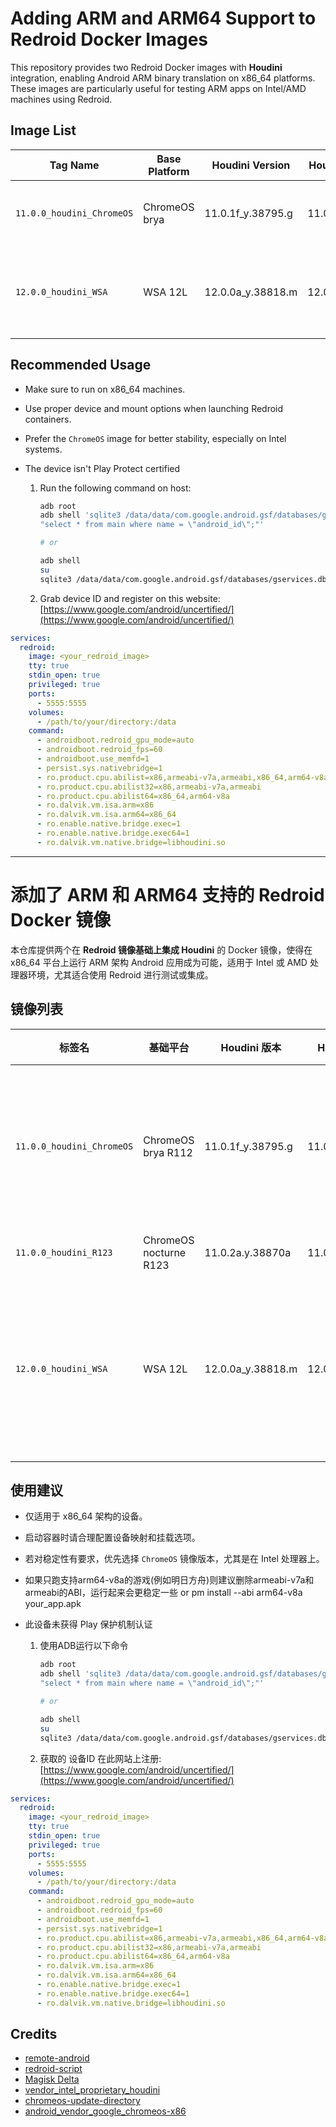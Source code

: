 # Adding ARM and ARM64 Support to Redroid Docker Images

This repository provides two Redroid Docker images with **Houdini** integration, enabling Android ARM binary translation on x86_64 platforms. These images are particularly useful for testing ARM apps on Intel/AMD machines using Redroid.

## Image List

| Tag Name                   | Base Platform  | Houdini Version          | Houdini64 Version         | Supported Platforms      | Notes                                                                 |
|----------------------------|----------------|---------------------------|----------------------------|---------------------------|------------------------------------------------------------------------|
| `11.0.0_houdini_ChromeOS`  | ChromeOS brya  | 11.0.1f_y.38795.g         | 11.0.1f_z.38795.g          | Intel (64-bit)            | Verified to run stably on Intel platforms. Not yet tested on AMD.     |
| `12.0.0_houdini_WSA`       | WSA 12L        | 12.0.0a_y.38818.m         | 12.0.0a_z.38818.m          | Intel / AMD (64-bit)      | Compatibility issues found with some applications. Testing recommended before use. |

## Recommended Usage

- Make sure to run on x86_64 machines.
- Use proper device and mount options when launching Redroid containers.
- Prefer the `ChromeOS` image for better stability, especially on Intel systems.

- The device isn't Play Protect certified

    1. Run the following command on host:

        ```bash
        adb root
        adb shell 'sqlite3 /data/data/com.google.android.gsf/databases/gservices.db \
        "select * from main where name = \"android_id\";"'

        # or

        adb shell
        su
        sqlite3 /data/data/com.google.android.gsf/databases/gservices.db "select * from main where name = \"android_id\";"
        ```

    2. Grab device ID and register on this website:  
       [https://www.google.com/android/uncertified/](https://www.google.com/android/uncertified/)

```yaml
services:
  redroid:
    image: <your_redroid_image>
    tty: true
    stdin_open: true
    privileged: true
    ports:
      - 5555:5555
    volumes:
      - /path/to/your/directory:/data
    command:
      - androidboot.redroid_gpu_mode=auto
      - androidboot.redroid_fps=60
      - androidboot.use_memfd=1
      - persist.sys.nativebridge=1
      - ro.product.cpu.abilist=x86,armeabi-v7a,armeabi,x86_64,arm64-v8a
      - ro.product.cpu.abilist32=x86,armeabi-v7a,armeabi
      - ro.product.cpu.abilist64=x86_64,arm64-v8a
      - ro.dalvik.vm.isa.arm=x86
      - ro.dalvik.vm.isa.arm64=x86_64
      - ro.enable.native.bridge.exec=1
      - ro.enable.native.bridge.exec64=1
      - ro.dalvik.vm.native.bridge=libhoudini.so
```
---

# 添加了 ARM 和 ARM64 支持的 Redroid Docker 镜像

本仓库提供两个在 **Redroid 镜像基础上集成 Houdini** 的 Docker 镜像，使得在 x86_64 平台上运行 ARM 架构 Android 应用成为可能，适用于 Intel 或 AMD 处理器环境，尤其适合使用 Redroid 进行测试或集成。

## 镜像列表

| 标签名                     | 基础平台       | Houdini 版本              | Houdini64 版本            | 支持平台              | 说明                                                         |
|----------------------------|---------------|---------------------------|---------------------------|----------------------|--------------------------------------------------------------|
| `11.0.0_houdini_ChromeOS`  | ChromeOS brya R112 | 11.0.1f_y.38795.g         | 11.0.1f_z.38795.g         | Intel (64位)         | 已在 Intel 平台上验证运行稳定，AMD 暂未测试。               |
| `11.0.0_houdini_R123`  | ChromeOS nocturne R123 | 11.0.2a.y.38870a         | 11.0.2a.z.38870a         | Intel (64位)         | 暂未测试。               |
| `12.0.0_houdini_WSA`       | WSA 12L       | 12.0.0a_y.38818.m         | 12.0.0a_z.38818.m         | Intel / AMD (64位)   | 部分应用存在兼容性问题，建议在测试验证后使用。               |


## 使用建议

- 仅适用于 x86_64 架构的设备。
- 启动容器时请合理配置设备映射和挂载选项。
- 若对稳定性有要求，优先选择 `ChromeOS` 镜像版本，尤其是在 Intel 处理器上。
- 如果只跑支持arm64-v8a的游戏(例如明日方舟)则建议删除armeabi-v7a和armeabi的ABI，运行起来会更稳定一些 or pm install --abi arm64-v8a your_app.apk
- 此设备未获得 Play 保护机制认证

    1. 使用ADB运行以下命令

        ```bash
        adb root
        adb shell 'sqlite3 /data/data/com.google.android.gsf/databases/gservices.db \
        "select * from main where name = \"android_id\";"'

        # or

        adb shell
        su
        sqlite3 /data/data/com.google.android.gsf/databases/gservices.db "select * from main where name = \"android_id\";"
        ```

    2. 获取的 设备ID 在此网站上注册:  
       [https://www.google.com/android/uncertified/](https://www.google.com/android/uncertified/)

```yaml
services:
  redroid:
    image: <your_redroid_image>
    tty: true
    stdin_open: true
    privileged: true
    ports:
      - 5555:5555
    volumes:
      - /path/to/your/directory:/data
    command:
      - androidboot.redroid_gpu_mode=auto
      - androidboot.redroid_fps=60
      - androidboot.use_memfd=1
      - persist.sys.nativebridge=1
      - ro.product.cpu.abilist=x86,armeabi-v7a,armeabi,x86_64,arm64-v8a
      - ro.product.cpu.abilist32=x86,armeabi-v7a,armeabi
      - ro.product.cpu.abilist64=x86_64,arm64-v8a
      - ro.dalvik.vm.isa.arm=x86
      - ro.dalvik.vm.isa.arm64=x86_64
      - ro.enable.native.bridge.exec=1
      - ro.enable.native.bridge.exec64=1
      - ro.dalvik.vm.native.bridge=libhoudini.so
```

## Credits

- [remote-android](https://github.com/remote-android)  
- [redroid-script](https://github.com/ayasa520/redroid-script)  
- [Magisk Delta](https://huskydg.github.io/magisk-files/)  
- [vendor_intel_proprietary_houdini](https://github.com/supremegamers/vendor_intel_proprietary_houdini)  
- [chromeos-update-directory](https://github.com/jay0lee/chromeos-update-directory)  
- [android_vendor_google_chromeos-x86](https://github.com/BlissRoms-x86/android_vendor_google_chromeos-x86)

